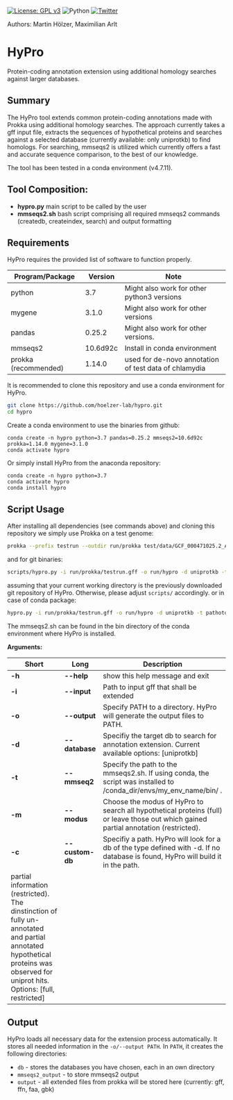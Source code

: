 <!--[![Build Status](https://travis-ci.org/hoelzer/ribap.svg?branch=master)](https://travis-ci.org/hoelzer/ribap)-->
[![License: GPL v3](https://img.shields.io/badge/License-GPL%20v3-blue.svg)](https://www.gnu.org/licenses/gpl-3.0)
![Python](https://img.shields.io/badge/Language-Python3.7-green.svg)
[![Twitter](https://img.shields.io/twitter/url/https/twitter.com/martinhoelzer?label=%40martinhoelzer&style=social)](https://twitter.com/martinhoelzer)

Authors: Martin H&ouml;lzer, Maximilian Arlt

# HyPro
Protein-coding annotation extension using additional homology searches against larger databases.

## Summary

The HyPro tool extends common protein-coding annotations made with Prokka using additional homology searches. The approach currently takes a gff input file, extracts the sequences of hypothetical proteins and searches against a selected database (currently available: only uniprotkb) to find homologs. For searching, mmseqs2 is utilized which currently offers a fast and accurate sequence comparison, to the best of our knowledge.

The tool has been tested in a conda environment (v4.7.11). 


## Tool Composition:

- **hypro.py**     main script to be called by the user
- **mmseqs2.sh**     bash script comprising all required mmseqs2 commands (createdb, createindex, search) and output formatting

## Requirements
HyPro requires the provided list of software to function properly. 

|Program/Package|Version|Note|
|---------------|-------|------|
|python|3.7|Might also work for other python3 versions|
|mygene|3.1.0|Might also work for other versions|
|pandas|0.25.2|Might also work for other versions.|
|mmseqs2|10.6d92c|Install in conda environment|
|prokka (recommended)|1.14.0|used for de-novo annotation of test data of chlamydia|

It is recommended to clone this repository and use a conda environment for HyPro.


```bash
git clone https://github.com/hoelzer-lab/hypro.git
cd hypro
```
Create a conda environment to use the binaries from github:

```
conda create -n hypro python=3.7 pandas=0.25.2 mmseqs2=10.6d92c prokka=1.14.0 mygene=3.1.0
conda activate hypro
```

Or simply install HyPro from the anaconda repository:

```
conda create -n hypro python=3.7
conda activate hypro
conda install hypro
```

## Script Usage

After installing all dependencies (see commands above) and cloning this repository we simply use Prokka on a test genome: 

```bash
prokka --prefix testrun --outdir run/prokka test/data/GCF_000471025.2_ASM47102v2_genomic.fna
```

and for git binaries:

```bash
scripts/hypro.py -i run/prokka/testrun.gff -o run/hypro -d uniprotkb -t scripts/mmseqs2.sh -m full
```
assuming that your current working directory is the previously downloaded git repository of HyPro. Otherwise, please adjust ``scripts/`` accordingly.
or in case of conda package:
```bash
hypro.py -i run/prokka/testrun.gff -o run/hypro -d uniprotkb -t pathotoconda/envs/hypro/bin/mmseqs2.sh -m full
```
The mmseqs2.sh can be found in the bin directory of the conda environment where HyPro is installed.

**Arguments:**  

|Short|Long|Description|
|-----|----|-----------|
|**-h**|**--help** |show this help message and exit|
|**-i**|**--input**|Path to input gff that shall be extended|   
|**-o**|**--output**|Specify PATH to a directory. HyPro will generate the output files to PATH.|
|**-d**|**--database**|Specifiy the target db to search for annotation extension. Current available options: [uniprotkb]|
|**-t**|**--mmseq2**|Specify the path to the mmseqs2.sh. If using conda, the script was installed to /conda_dir/envs/my_env_name/bin/ .|
|**-m**|**--modus**|Choose the modus of HyPro to search all hypothetical proteins (full) or leave those out which gained partial annotation (restricted).|
|**-c**|**--custom-db**|Specifiy a path. HyPro will look for a db of the type defined with -d. If no database is found, HyPro will build it in the path.
partial information (restricted). The dinstinction of fully un-annotated and partial annotated hypothetical proteins was observed for uniprot hits. Options: [full, restricted]|

## Output

HyPro loads all necessary data for the extension process automatically. It stores all needed information in the ``-o/--output PATH``. In ``PATH``, it creates the following directories:

* ``db`` - stores the databases you have chosen, each in an own directory
* ``mmseqs2_output`` - to store mmseqs2 output
* ``output`` - all extended files from prokka will be stored here (currently: gff, ffn, faa, gbk)
